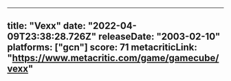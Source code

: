 
---
title: "Vexx"
date: "2022-04-09T23:38:28.726Z"
releaseDate: "2003-02-10"
platforms: ["gcn"]
score: 71
metacriticLink: "https://www.metacritic.com/game/gamecube/vexx"
---
